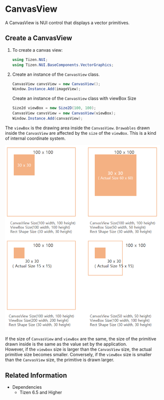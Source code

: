 # CanvasView

A CanvasView is NUI control that displays a vector primitives.

## Create a CanvasView

1. To create a canvas view:

    ```cs
    using Tizen.NUI;
    using Tizen.NUI.BaseComponents.VectorGraphics;
    ```

2.  Create an instance of the `CanvasView` class.

    ```cs
    CanvasView canvsView = new CanvasView();
    Window.Instance.Add(imageView);
    ```

    Create an instance of the `CanvasView` class with viewBox Size

    ```cs
    Size2d viewBox = new Size2D(100, 100);
    CanvasView canvsView = new CanvasView(viewBox);
    Window.Instance.Add(canvasView);
    ```

The `viewBox` is the drawing area inside the `CanvasView`. `Drawables` drawn inside the `CanvasView` are affected by the `size` of the `viewBox`. This is a kind of internal coordinate system.

![CanvasViewAndViewBox](./media/vectorgraphics_canvasview.png)

If the size of `CanvasView` and `viewBox` are the same, the size of the primitive drawn inside is the same as the value set by the application.<br>
However, if the `viewbox` size is larger than the `CanvasView` size, the actual primitive size becomes smaller. Conversely, if the `viewBox` size is smaller than the `CanvasView` size, the primitive is drawn larger.

## Related Information
- Dependencies
  -   Tizen 6.5 and Higher



